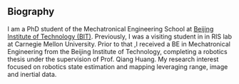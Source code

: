 ## Biography
I am a PhD student of the Mechatronical Engineering School at [Beijing Institute of Technology (BIT)](<https://en.wikipedia.org/wiki/Beijing_Institute_of_Technology>). Previously, I was  a visiting student in in RIS lab at Carnegie Mellon University. Prior to that ,I received a BE in Mechatronical Engineering from the Beijing Institute of Technology, completing a robotics thesis under the supervision of Prof. Qiang Huang. My research interest focused on robotics state estimation and mapping leveraging range, image and inertial data. 

